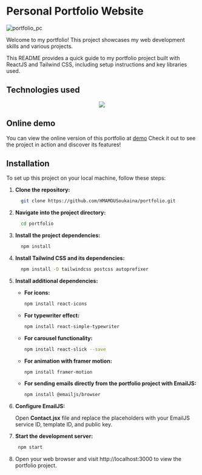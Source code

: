 # Personal Portfolio Website 
![portfolio_pc](https://github.com/user-attachments/assets/acac98de-002c-4c77-92d3-8b04e6717a7a)

Welcome to my portfolio! This project showcases my web development skills and various projects.



This README provides a quick guide to my portfolio project built with ReactJS and Tailwind CSS, including setup instructions and key libraries used.

## Technologies used 

<p align="center ">
  <a href="https://skillicons.dev">
    <img src="https://skillicons.dev/icons?i=react,tailwind" />
  </a>
</p>

## Online demo 

You can view the online version of this portfolio at [demo](https://hmamousoukaina.github.io/MyPortfolio/) Check it out to see the project in action and discover its features!

## Installation
To set up this project on your local machine, follow these steps:

1. **Clone the repository:**
   
   ```bash
     git clone https://github.com/HMAMOUSoukaina/portfolio.git
     ```

3. **Navigate into the project directory:**
   
   
   ```bash
     cd portfolio
     ```
  
5. **Install the project dependencies:**
   
   ```bash
     npm install
     ```
   
7. **Install Tailwind CSS and its dependencies:**
   
   ```bash
     npm install -D tailwindcss postcss autoprefixer
     ```


5. **Install additional dependencies:**

   - **For icons:**

     ```bash
     npm install react-icons
     ```

   - **For typewriter effect:**

     ```bash
     npm install react-simple-typewriter
     ```

   - **For carousel functionality:**

     ```bash
     npm install react-slick --save
     ```

   - **For animation with framer motion:**

     ```bash
     npm install framer-motion
     ```

   - **For sending emails directly from the portfolio project with EmailJS:**

     ```bash
     npm install @emailjs/browser
     ```

11. **Configure EmailJS:**

       Open **Contact.jsx** file and replace the placeholders with your EmailJS service ID, template ID, and public key.

    
13. **Start the development server:**

    ```bash
     npm start
     ```
    
       
       
15. Open your web browser and visit http://localhost:3000 to view the portfolio project.

   

   
   

